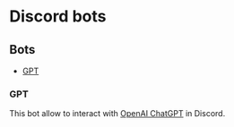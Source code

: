 # Discord bots

## Bots

* [GPT](#gpt)

### GPT

This bot allow to interact with [OpenAI ChatGPT](https://openai.com/blog/chatgpt/) in Discord.
